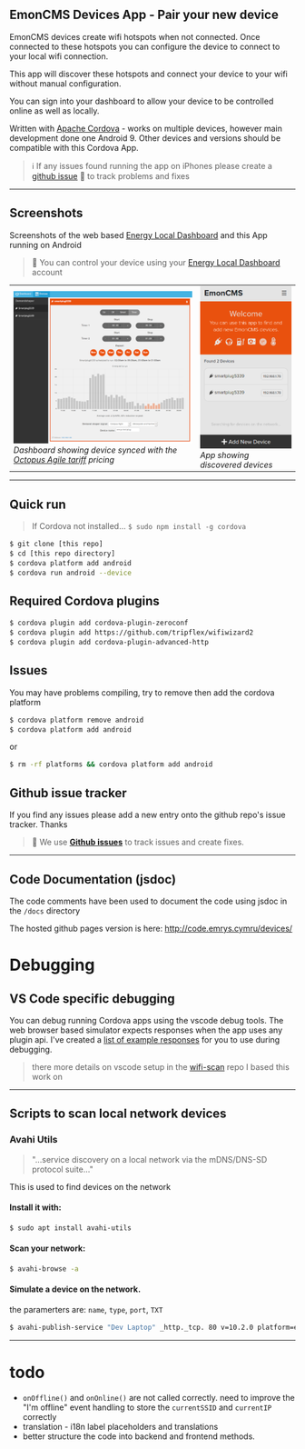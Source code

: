 ## EmonCMS Devices App - Pair your new device

EmonCMS devices create wifi hotspots when not connected. Once connected to these hotspots you can configure the device to connect to your local wifi connection.

This app will discover these hotspots and connect your device to your wifi without manual configuration.

You can sign into your dashboard to allow your device to be controlled online as well as locally.

Written with [Apache Cordova](https://cordova.apache.org/) - works on multiple devices, however main development done one Android 9. Other devices and versions should be compatible with this Cordova App.

> :information_source: If any issues found running the app on iPhones please create a [github issue](https://github.com/emrysr/devices/issues) :bug: to track problems and fixes


---------------------------------------------

 
## Screenshots
Screenshots of the web based [Energy Local Dashboard](https://dashboard.energylocal.org.uk) and this App running on Android
> :link: You can control your device using your [Energy Local Dashboard](https://dashboard.energylocal.org.uk) account

<table>
    <tr>
        <td>
            <a href="dashboard-screenshot.png?raw=true" alt="Dashbaord Screenshot">
                <img src="dashboard-screenshot.png?raw=true" width="450" alt="Screenshot of Dashboard">
            </a>
            <br>
            <em>Dashboard showing device synced with the <a href="https://octopus.energy/agile/">Octopus Agile tariff</a> pricing</em>
        </td>
        <td>
            <a href="app-screenshot.png?raw=true" alt="App Screenshot">
                <img src="app-screenshot.png?raw=true" width="217" alt="Screenshot of App">
            </a>
            <br>
            <em>App showing discovered devices</em>
        </td>
    </tr>
</table>



---------------------------------------------


## Quick run
> If Cordova not installed... `$ sudo npm install -g cordova`

```bash
$ git clone [this repo]
$ cd [this repo directory]
$ cordova platform add android
$ cordova run android --device
```

## Required Cordova plugins
```bash
$ cordova plugin add cordova-plugin-zeroconf
$ cordova plugin add https://github.com/tripflex/wifiwizard2
$ cordova plugin add cordova-plugin-advanced-http
```

## Issues
You may have problems compiling, try to remove then add the cordova platform
```bash
$ cordova platform remove android
$ cordova platform add android
```
or
```bash
$ rm -rf platforms && cordova platform add android
```

## Github issue tracker
If you find any issues please add a new entry onto the github repo's issue tracker. Thanks


> :link: We use __[Github issues](https://github.com/emrysr/devices/issues)__ to track issues and create fixes.

---------------------------------------------

## Code Documentation (jsdoc)
The code comments have been used to document the code using jsdoc in the `/docs` directory

The hosted github pages version is here: http://code.emrys.cymru/devices/


# Debugging
## VS Code specific debugging
You can debug running Cordova apps using the vscode debug tools. The web browser based simulator expects responses when the app uses any plugin api.
I've created a [list of example responses](https://github.com/emrysr/devices/blob/master/README-vscode-debugging.md) for you to use during debugging.

> there more details on vscode setup in the [wifi-scan](https://github.com/emrysr/wifiscan#using-vscode) repo I based this work on 

---------------------------------------------


## Scripts to scan local network devices

### Avahi Utils
> "...service discovery on a local network via the mDNS/DNS-SD protocol suite..."

This is used to find devices on the network

#### Install it with:
```bash
$ sudo apt install avahi-utils
```

#### Scan your network:
```bash
$ avahi-browse -a
```

#### Simulate a device on the network.
the paramerters are:
`name`, `type`, `port`, `TXT`
```bash
$ avahi-publish-service "Dev Laptop" _http._tcp. 80 v=10.2.0 platform=emoncms path=/emoncms
```


---------------------------------------------

# todo
- `onOffline()` and `onOnline()` are not called correctly. need to improve the "I'm offline" event handling to store the `currentSSID` and `currentIP` correctly
- translation - i18n label placeholders and translations
- better structure the code into backend and frontend methods. 


[1]: <https://docs.microsoft.com/en-us/visualstudio/cross-platform/tools-for-cordova/run-your-app/simulate-in-browser?view=toolsforcordova-2017>
